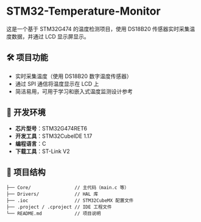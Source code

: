 # STM32-Temperature-Monitor

这是一个基于 STM32G474 的温度检测项目，使用 DS18B20 传感器实时采集温度数据，并通过 LCD 显示屏显示。

## 🛠 项目功能

- 实时采集温度（使用 DS18B20 数字温度传感器）
- 通过 SPI 通信将温度显示在 LCD 上
- 简洁易用，可用于学习和嵌入式温度监测设计参考

## 🔧 开发环境

- **芯片型号**：STM32G474RET6
- **开发工具**：STM32CubeIDE 1.17
- **编程语言**：C
- **下载工具**：ST-Link V2

## 📁 项目结构

```text
├── Core/                // 主代码（main.c 等）
├── Drivers/             // HAL 库
├── .ioc                 // STM32CubeMX 配置文件
├── .project / .cproject // IDE 工程文件
└── README.md            // 项目说明
